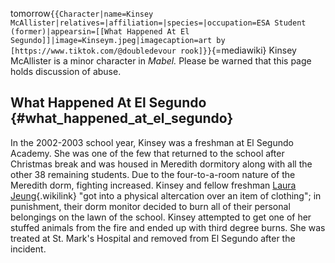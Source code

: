 tomorrow`{{Character|name=Kinsey McAllister|relatives=|affiliation=|species=|occupation=ESA Student (former)|appearsin=[[What Happened At El Segundo]]|image=Kinseym.jpeg|imagecaption=art by [https://www.tiktok.com/@doubledevour rook]}}`{=mediawiki}
Kinsey McAllister is a minor character in *Mabel.* Please be warned that
this page holds discussion of abuse.

## What Happened At El Segundo {#what_happened_at_el_segundo}

In the 2002-2003 school year, Kinsey was a freshman at El Segundo
Academy. She was one of the few that returned to the school after
Christmas break and was housed in Meredith dormitory along with all the
other 38 remaining students. Due to the four-to-a-room nature of the
Meredith dorm, fighting increased. Kinsey and fellow freshman [Laura
Jeung](Laura_Jeung "Laura Jeung"){.wikilink} \"got into a physical
altercation over an item of clothing\"; in punishment, their dorm
monitor decided to burn all of their personal belongings on the lawn of
the school. Kinsey attempted to get one of her stuffed animals from the
fire and ended up with third degree burns. She was treated at St.
Mark\'s Hospital and removed from El Segundo after the incident.

<references />
